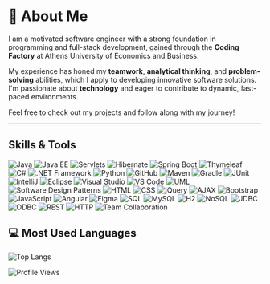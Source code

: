 # 💫 **About Me**

I am a motivated software engineer with a strong foundation in programming and full-stack development, gained through the **Coding Factory** at Athens University of Economics and Business.

My experience has honed my **teamwork**, **analytical thinking**, and **problem-solving** abilities, which I apply to developing innovative software solutions. I'm passionate about **technology** and eager to contribute to dynamic, fast-paced environments.

Feel free to check out my projects and follow along with my journey!

---

## Skills & Tools

<p align="left">
  <!-- Core Java -->
  <img src="https://img.shields.io/badge/Java-ED8B00?style=for-the-badge&logo=java&logoColor=white" alt="Java" />

  <!-- Java EE -->
  <img src="https://img.shields.io/badge/JAVA%20EE-007396?style=for-the-badge&logo=java&logoColor=white" alt="Java EE" />

  <!-- Servlets -->
  <img src="https://img.shields.io/badge/Servlets-007396?style=for-the-badge&logo=java&logoColor=white" alt="Servlets" />

  <!-- Hibernate -->
  <img src="https://img.shields.io/badge/Hibernate-59666C?style=for-the-badge&logo=hibernate&logoColor=white" alt="Hibernate" />

  <!-- Spring Boot -->
  <img src="https://img.shields.io/badge/Spring_Boot-6DB33F?style=for-the-badge&logo=springboot&logoColor=white" alt="Spring Boot" />

  <!-- Thymeleaf -->
  <img src="https://img.shields.io/badge/Thymeleaf-005F0F?style=for-the-badge&logo=thymeleaf&logoColor=white" alt="Thymeleaf" />

  <!-- C# -->
  <img src="https://img.shields.io/badge/C%23-239120?style=for-the-badge&logo=c-sharp&logoColor=white" alt="C#" />

  <!-- .NET Framework -->
  <img src="https://img.shields.io/badge/.NET-512BD4?style=for-the-badge&logo=dotnet&logoColor=white" alt=".NET Framework" />

  <!-- Python -->
  <img src="https://img.shields.io/badge/Python-3776AB?style=for-the-badge&logo=python&logoColor=white" alt="Python" />

  <!-- GitHub -->
  <img src="https://img.shields.io/badge/GitHub-181717?style=for-the-badge&logo=github&logoColor=white" alt="GitHub" />

  <!-- Maven -->
  <img src="https://img.shields.io/badge/Maven-C71A36?style=for-the-badge&logo=apachemaven&logoColor=white" alt="Maven" />

  <!-- Gradle -->
  <img src="https://img.shields.io/badge/Gradle-02303A?style=for-the-badge&logo=gradle&logoColor=white" alt="Gradle" />

  <!-- JUnit -->
  <img src="https://img.shields.io/badge/JUnit-25A162?style=for-the-badge&logo=junit5&logoColor=white" alt="JUnit" />

  <!-- IntelliJ -->
  <img src="https://img.shields.io/badge/IntelliJ-000000?style=for-the-badge&logo=intellijidea&logoColor=white" alt="IntelliJ" />

  <!-- Eclipse -->
  <img src="https://img.shields.io/badge/Eclipse-2C2255?style=for-the-badge&logo=eclipse&logoColor=white" alt="Eclipse" />

  <!-- Visual Studio -->
  <img src="https://img.shields.io/badge/Visual_Studio-5C2D91?style=for-the-badge&logo=visualstudio&logoColor=white" alt="Visual Studio" />

  <!-- VS Code -->
  <img src="https://img.shields.io/badge/VS_Code-007ACC?style=for-the-badge&logo=visualstudiocode&logoColor=white" alt="VS Code" />

  <!-- UML -->
  <img src="https://img.shields.io/badge/UML-02569B?style=for-the-badge&logo=uml&logoColor=white" alt="UML" />

  <!-- Software Design Patterns -->
  <img src="https://img.shields.io/badge/Design%20Patterns-4B8BBE?style=for-the-badge&logoColor=white" alt="Software Design Patterns" />

  <!-- HTML -->
  <img src="https://img.shields.io/badge/HTML-239120?style=for-the-badge&logo=html5&logoColor=white" alt="HTML" />

  <!-- CSS -->
  <img src="https://img.shields.io/badge/CSS-1572B6?style=for-the-badge&logo=css3&logoColor=white" alt="CSS" />

  <!-- jQuery -->
  <img src="https://img.shields.io/badge/jQuery-0769AD?style=for-the-badge&logo=jquery&logoColor=white" alt="jQuery" />

  <!-- AJAX -->
  <img src="https://img.shields.io/badge/AJAX-0769AD?style=for-the-badge&logo=ajax&logoColor=white" alt="AJAX" />

  <!-- Bootstrap -->
  <img src="https://img.shields.io/badge/Bootstrap-563D7C?style=for-the-badge&logo=bootstrap&logoColor=white" alt="Bootstrap" />

  <!-- JavaScript -->
  <img src="https://img.shields.io/badge/JavaScript-F7DF1E?style=for-the-badge&logo=javascript&logoColor=black" alt="JavaScript" />

  <!-- Angular -->
  <img src="https://img.shields.io/badge/Angular-DD0031?style=for-the-badge&logo=angular&logoColor=white" alt="Angular" />

  <!-- Figma -->
  <img src="https://img.shields.io/badge/Figma-F24E1E?style=for-the-badge&logo=figma&logoColor=white" alt="Figma" />

  <!-- SQL -->
  <img src="https://img.shields.io/badge/SQL-4479A1?style=for-the-badge&logo=mysql&logoColor=white" alt="SQL" />

  <!-- MySQL -->
  <img src="https://img.shields.io/badge/MySQL-4479A1?style=for-the-badge&logo=mysql&logoColor=white" alt="MySQL" />

  <!-- H2 -->
  <img src="https://img.shields.io/badge/H2-003545?style=for-the-badge&logo=h2&logoColor=white" alt="H2" />

  <!-- NoSQL -->
  <img src="https://img.shields.io/badge/NoSQL-4A4A55?style=for-the-badge&logo=nosql&logoColor=white" alt="NoSQL" />

  <!-- JDBC -->
  <img src="https://img.shields.io/badge/JDBC-007396?style=for-the-badge&logo=java&logoColor=white" alt="JDBC" />

  <!-- ODBC -->
  <img src="https://img.shields.io/badge/ODBC-007396?style=for-the-badge&logo=java&logoColor=white" alt="ODBC" />

  <!-- REST -->
  <img src="https://img.shields.io/badge/REST-02569B?style=for-the-badge&logo=rest&logoColor=white" alt="REST" />

  <!-- HTTP -->
  <img src="https://img.shields.io/badge/HTTP-005571?style=for-the-badge&logo=http&logoColor=white" alt="HTTP" />

  <!-- Team Collaboration -->
  <img src="https://img.shields.io/badge/Team%20Collaboration-4B8BBE?style=for-the-badge&logoColor=white" alt="Team Collaboration" />
</p>

## 💻 Most Used Languages

![Top Langs](https://github-readme-stats.vercel.app/api/top-langs/?username=MakisChartalos&layout=compact&theme=radical)

![Profile Views](https://komarev.com/ghpvc/?username=MakisChartalos&color=brightgreen)

